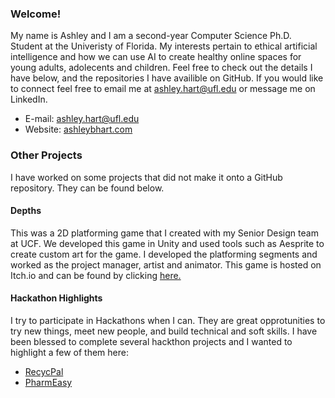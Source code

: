 ### Welcome!

My name is Ashley and I am a second-year Computer Science Ph.D. Student at the Univeristy of Florida. My interests pertain to ethical artificial intelligence and how we can use AI to create healthy online spaces for young adults, adolecents and children. Feel free to check out the details I have below, and the repositories I have availible on GitHub. If you would like to connect feel free to email me at [ashley.hart@ufl.edu](mailto:ashley.hart@ufl.edu) or message me on LinkedIn.

- E-mail: ashley.hart@ufl.edu
- Website: [ashleybhart.com](https://ashleybhart.com/)

### Other Projects 
I have worked on some projects that did not make it onto a GitHub repository. They can be found below.

#### Depths
This was a 2D platforming game that I created with my Senior Design team at UCF. We developed this game in Unity and used tools such as Aesprite to create custom art for the game. I developed the platforming segments and worked as the project manager, artist and animator. This game is hosted on Itch.io and can be found by clicking [here.](https://potatoslayer1738.itch.io/depths)

#### Hackathon Highlights
I try to participate in Hackathons when I can. They are great opprotunities to try new things, meet new people, and build technical and soft skills. I have been blessed to complete several hackthon projects and I wanted to highlight a few of them here: 
- [RecycPal](https://devpost.com/software/recycpal)
- [PharmEasy](https://devpost.com/software/pharmeasy)
